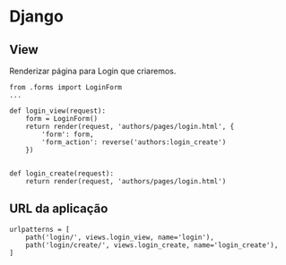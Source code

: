 # Django

## View
Renderizar página para Login que criaremos.
```
from .forms import LoginForm
...

def login_view(request):
    form = LoginForm()
    return render(request, 'authors/pages/login.html', {
        'form': form,
        'form_action': reverse('authors:login_create')
    })


def login_create(request):
    return render(request, 'authors/pages/login.html')
```

## URL da aplicação
```
urlpatterns = [
    path('login/', views.login_view, name='login'),
    path('login/create/', views.login_create, name='login_create'),
]
```